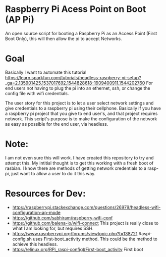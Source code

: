 # Raspberry Pi Acess Point on Boot (AP Pi)
An open source script for booting a Raspberry Pi as an Access Point (First Boot Only), this will then allow the pi to accept Networks. 

# Goal
Basically I want to automate this tutorial https://learn.sparkfun.com/tutorials/headless-raspberry-pi-setup?_ga=2.135901425.1537017692.1544828618-1909400911.1544202760 For end users not having to plug the pi into an ethernet, ssh, or change the config file with wifi credentials. 

The user story for this project is to let a user select network settings and give credentials to a raspberry pi using their cellphone. Basically if you have a raspberry pi project that you give to end user's, and that project requires network. This script's purpose is to make the configuration of the network as easy as possible for the end user, via headless.

# Note:
I am not even sure this will work. I have created this repository to try and attempt this. My intitial thought is to get this working with a fresh boot of rasbian. I know there are methods of getting network credentials to a rasp-pi, just want to allow a user to do it this way.



# Resources for Dev:
- https://raspberrypi.stackexchange.com/questions/26979/headless-wifi-configuration-ap-mode
- https://github.com/sabhiram/raspberry-wifi-conf
- https://github.com/balena-io/wifi-connect   This project is really close to what I am looking for, but requires SSH.  
- https://www.raspberrypi.org/forums/viewtopic.php?t=138721 Raspi-config.sh uses First-boot_activity method. This could be the method to achieve this headless. 
- https://elinux.org/RPi_raspi-config#First-boot_activity First boot
